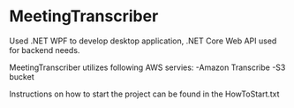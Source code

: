 # MeetingTranscriber
Used .NET WPF to develop desktop application, .NET Core Web API used for backend needs.

MeetingTranscriber utilizes following AWS servies:
  -Amazon Transcribe
  -S3 bucket

Instructions on how to start the project can be found in the HowToStart.txt
